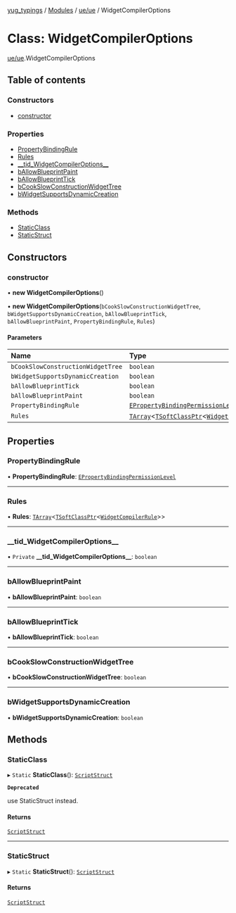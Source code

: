 [yug_typings](../README.md) / [Modules](../modules.md) / [ue/ue](../modules/ue_ue.md) / WidgetCompilerOptions

# Class: WidgetCompilerOptions

[ue/ue](../modules/ue_ue.md).WidgetCompilerOptions

## Table of contents

### Constructors

- [constructor](ue_ue.WidgetCompilerOptions.md#constructor)

### Properties

- [PropertyBindingRule](ue_ue.WidgetCompilerOptions.md#propertybindingrule)
- [Rules](ue_ue.WidgetCompilerOptions.md#rules)
- [\_\_tid\_WidgetCompilerOptions\_\_](ue_ue.WidgetCompilerOptions.md#__tid_widgetcompileroptions__)
- [bAllowBlueprintPaint](ue_ue.WidgetCompilerOptions.md#ballowblueprintpaint)
- [bAllowBlueprintTick](ue_ue.WidgetCompilerOptions.md#ballowblueprinttick)
- [bCookSlowConstructionWidgetTree](ue_ue.WidgetCompilerOptions.md#bcookslowconstructionwidgettree)
- [bWidgetSupportsDynamicCreation](ue_ue.WidgetCompilerOptions.md#bwidgetsupportsdynamiccreation)

### Methods

- [StaticClass](ue_ue.WidgetCompilerOptions.md#staticclass)
- [StaticStruct](ue_ue.WidgetCompilerOptions.md#staticstruct)

## Constructors

### constructor

• **new WidgetCompilerOptions**()

• **new WidgetCompilerOptions**(`bCookSlowConstructionWidgetTree`, `bWidgetSupportsDynamicCreation`, `bAllowBlueprintTick`, `bAllowBlueprintPaint`, `PropertyBindingRule`, `Rules`)

#### Parameters

| Name | Type |
| :------ | :------ |
| `bCookSlowConstructionWidgetTree` | `boolean` |
| `bWidgetSupportsDynamicCreation` | `boolean` |
| `bAllowBlueprintTick` | `boolean` |
| `bAllowBlueprintPaint` | `boolean` |
| `PropertyBindingRule` | [`EPropertyBindingPermissionLevel`](../enums/ue_ue.EPropertyBindingPermissionLevel.md) |
| `Rules` | [`TArray`](../interfaces/ue_puerts.TArray.md)<[`TSoftClassPtr`](../modules/ue_puerts.md#tsoftclassptr)<[`WidgetCompilerRule`](ue_ue.WidgetCompilerRule.md)\>\> |

## Properties

### PropertyBindingRule

• **PropertyBindingRule**: [`EPropertyBindingPermissionLevel`](../enums/ue_ue.EPropertyBindingPermissionLevel.md)

___

### Rules

• **Rules**: [`TArray`](../interfaces/ue_puerts.TArray.md)<[`TSoftClassPtr`](../modules/ue_puerts.md#tsoftclassptr)<[`WidgetCompilerRule`](ue_ue.WidgetCompilerRule.md)\>\>

___

### \_\_tid\_WidgetCompilerOptions\_\_

• `Private` **\_\_tid\_WidgetCompilerOptions\_\_**: `boolean`

___

### bAllowBlueprintPaint

• **bAllowBlueprintPaint**: `boolean`

___

### bAllowBlueprintTick

• **bAllowBlueprintTick**: `boolean`

___

### bCookSlowConstructionWidgetTree

• **bCookSlowConstructionWidgetTree**: `boolean`

___

### bWidgetSupportsDynamicCreation

• **bWidgetSupportsDynamicCreation**: `boolean`

## Methods

### StaticClass

▸ `Static` **StaticClass**(): [`ScriptStruct`](ue_ue.ScriptStruct.md)

**`Deprecated`**

use StaticStruct instead.

#### Returns

[`ScriptStruct`](ue_ue.ScriptStruct.md)

___

### StaticStruct

▸ `Static` **StaticStruct**(): [`ScriptStruct`](ue_ue.ScriptStruct.md)

#### Returns

[`ScriptStruct`](ue_ue.ScriptStruct.md)
